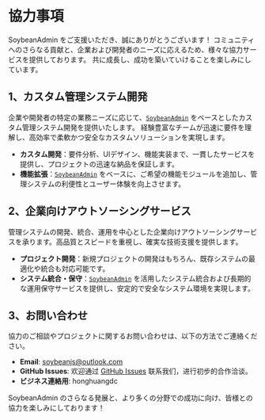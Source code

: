 # 協力事項

SoybeanAdmin をご支援いただき、誠にありがとうございます！
コミュニティへのさらなる貢献と、企業および開発者のニーズに応えるため、様々な協力サービスを提供しております。
共に成長し、成功を築いていけることを楽しみにしています。

## 1、カスタム管理システム開発

企業や開発者の特定の業務ニーズに応じて、[`SoybeanAdmin`](https://github.com/soybeanjs/soybean-admin) をベースとしたカスタム管理システム開発を提供いたします。
経験豊富なチームが迅速に要件を理解し、高効率で柔軟かつ安全なカスタムソリューションを実現します。

- **カスタム開発**：要件分析、UIデザイン、機能実装まで、一貫したサービスを提供し、プロジェクトの迅速な納品を保証します。
- **機能拡張**：[`SoybeanAdmin`](https://github.com/soybeanjs/soybean-admin) をベースに、ご希望の機能モジュールを追加し、管理システムの利便性とユーザー体験を向上させます。

## 2、企業向けアウトソーシングサービス

管理システムの開発、統合、運用を中心とした企業向けアウトソーシングサービスを承ります。高品質とスピードを重視し、確実な技術支援を提供します。

- **プロジェクト開発**：新規プロジェクトの開発はもちろん、既存システムの最適化や統合も対応可能です。
- **システム統合・保守**：[`SoybeanAdmin`](https://github.com/soybeanjs/soybean-admin) を活用したシステム統合および長期的な運用保守サービスを提供し、安定的で安全なシステム環境を実現します。

## 3、お問い合わせ

協力のご相談やプロジェクトに関するお問い合わせは、以下の方法でご連絡ください。

- **Email**: [soybeanjs@outlook.com](mailto:soybeanjs@outlook.com)
- **GitHub Issues**: 欢迎通过 [GitHub Issues](https://github.com/soybeanjs/soybean-admin/issues/new) 联系我们，进行初步的合作洽谈。
- **ビジネス連絡用**: honghuangdc

SoybeanAdmin のさらなる発展と、より多くの分野での成功に向け、皆様との協力を楽しみにしております！
